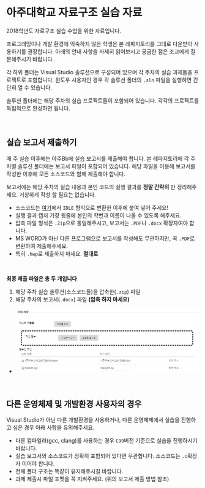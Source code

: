 # 아주대학교 자료구조 실습 자료

2018학년도 자료구조 실습 수업을 위한 자료입니다.

프로그래밍이나 개발 환경에 익숙하지 않은 학생은 본 레파지토리를 그대로 다운받아 사용하기를 권장합니다. 아래의 안내 사항을 자세히 읽어보시고 궁금한 점은 조교에게 질문해주시기 바랍니다.

각 하위 폴더는 Visual Studio 솔루션으로 구성되어 있으며 각 주차의 실습 과제들을 프로젝트로 포함합니다. 윈도우 사용자인 경우 각 솔루션 폴더의 ```.sln``` 파일을 실행하면 간단히 열 수 있습니다.

솔루션 폴더에는 해당 주차의 실습 프로젝트들이 포함되어 있습니다. 각각의 프로젝트를 독립적으로 완성하면 됩니다.
<br>
<br>
<br>

## 실습 보고서 제출하기

매 주 실습 이후에는 아주Bb에 실습 보고서를 제출해야 합니다. 본 레파지토리에 각 주차별 솔루션 폴더에는 보고서 파일이 포함되어 있습니다. 해당 파일을 이용해 보고서를 작성한 이후에 모든 소스코드와 함께 제출해야 합니다.

보고서에는 해당 주차의 실습 내용과 본인 코드의 실행 결과를 **정말 간략히** 만 정리해주세요. 거창하게 작성 할 필요는 없습니다.

- 소스코드는 [여기](http://markup.su/highlighter//)에서 <code>IDLE</code> 형식으로 변환한 이후에 붙여 넣어 주세요!
- 실행 결과 캡처 가장 윗줄에 본인의 학번과 이름이 나올 수 있도록 해주세요.
- 압축 파일 형식은 <code>.Zip</code>으로 통일해주시고, 보고서는 <code>.PDF</code>나 <code>.docx</code> 확장자여야 합니다.
- MS WORD가 아닌 다른 프로그램으로 보고서를 작성해도 무관하지만, 꼭 <code>.PDF</code>로 변환하여 제출해주세요.
- 특히 <code>.hwp</code>로 제출하지 마세요. **절대로**

<br>

**최종 제출 파일은 총 두 개입니다**
1. 해당 주차 실습 솔루션(소스코드들)을 압축한(<code>.zip</code>) 파일
2. 해당 주차의 보고서(<code>.docx</code>) 파일 **(압축 하지 마세요)**

- ![Image](./__figures/submitfiles.png)

<br>


## 다른 운영체제 및 개발환경 사용자의 경우

Visual Studio가 아닌 다른 개발환경을 사용하거나, 다른 운영체제에서 실습을 진행하고 싶은 경우 아래 사항을 유의해주세요.
- 다른 컴파일러(gcc, clang)를 사용하는 경우 <code>C99</code>버전 기준으로 실습을 진행하시기 바랍니다.
- 실습 보고서와 소스코드가 정확히 포함되어 있다면 무관합니다. 소스코드는 <code>.c</code>확장자 이어야 합니다.
- 전체 폴더 구조는 똑같이 유지해주시길 바랍니다.
- 과제 제출시 파일 포멧을 꼭 지켜주세요. (위의 보고서 제출 방법 참조)
